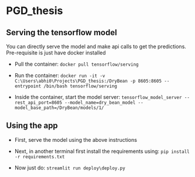 # PGD_thesis

## Serving the tensorflow model

You can directly serve the model and make api calls to get the predictions. Pre-requisite is just have docker installed

- Pull the container: `docker pull tensorflow/serving`

- Run the container: `docker run -it -v C:\Users\abhi0\Projects\PGD_thesis:/DryBean -p 8605:8605 --entrypoint /bin/bash tensorflow/serving`

- Inside the container, start the model server: `tensorflow_model_server --rest_api_port=8605 --model_name=dry_bean_model --model_base_path=/DryBean/models/1/`

## Using the app 

- First, serve the model using the above instructions

- Next, in another terminal first install the requirements using: `pip install -r requirements.txt`

- Now just do: `streamlit run deploy\deploy.py`
